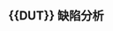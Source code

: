 
## {{DUT}} 缺陷分析

<!-- 请删除本注释中的所有内容

学习任务中给出的参考文档：Guide_Doc/dut_bug_analysis.md，用 FG-*、 FC-*、CK-* 和 BUG-RATE-* 标签，对{{DUT}}测试中功能的检测点不通过的原因和确定为bug的概率进行分析。

举例：

### A类功能：

<FG-FUNCTYPE-A>

#### 功能A1：<FC-A1>
- <CK-NAME1> 检测点1：由于什么原因导致该检测点不通过，为{{DUT}}设计bug概率的为 80% <BUG-RATE-80> 
....

#### 根因分析

原因说明

```verilog
33:         pulse_out = 1'b1;  // BUG: 说明根本原因
```

修复建议为：

```verilog
33:         pulse_out = 1'b0;  // BUG: 说明如何修复
```


-->
